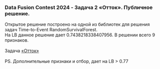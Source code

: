 <h3>Data Fusion Contest 2024 - Задача 2 «Отток». Публичное решение.</h3>
Открытое решение построено на одной из библиотек для решения задач Time-to-Event RandomSurvivalForest.<br>
На LB данное решение дает 0.7438218338407956. В решении всего 9 признаков.<br><br>
Задача <a href='https://ods.ai/competitions/data-fusion2024-churn' target='_blank'>«Отток»</a><br><br>
PS. Дополнительные признаки и отбор, дает на LB > 0.77<br>
